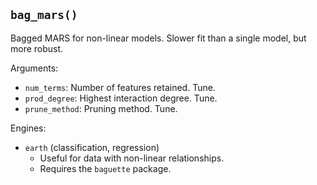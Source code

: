 ## `bag_mars()`

Bagged MARS for non-linear models. Slower fit than a single model, but more robust.

Arguments:
* `num_terms`: Number of features retained. Tune.
* `prod_degree`: Highest interaction degree. Tune.
* `prune_method`: Pruning method. Tune.

Engines:
* `earth` (classification, regression)
    - Useful for data with non-linear relationships.
    - Requires the `baguette` package.

